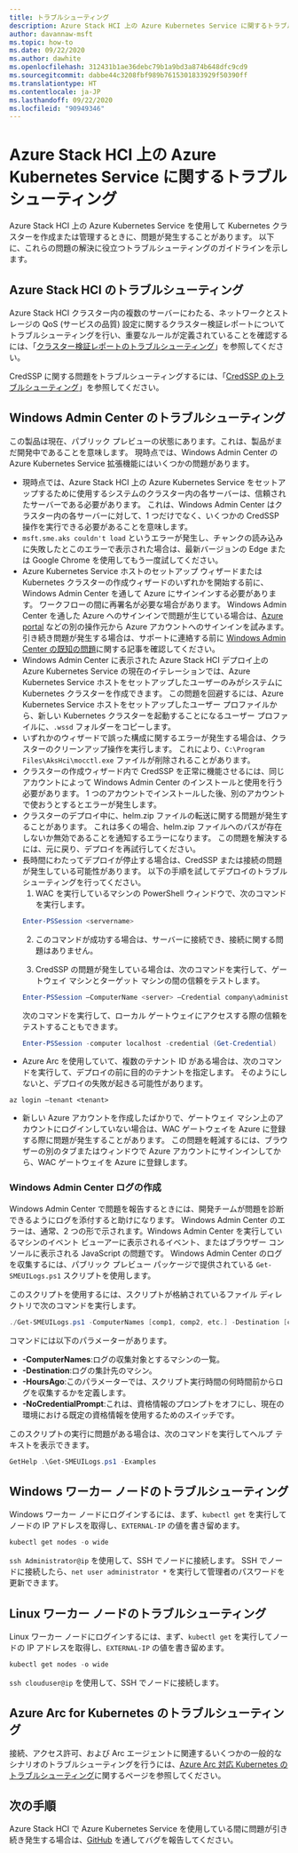 ```yaml
---
title: トラブルシューティング
description: Azure Stack HCI 上の Azure Kubernetes Service に関するトラブルシューティングのためのガイド
author: davannaw-msft
ms.topic: how-to
ms.date: 09/22/2020
ms.author: dawhite
ms.openlocfilehash: 312431b1ae36debc79b1a9bd3a874b648dfc9cd9
ms.sourcegitcommit: dabbe44c3208fbf989b7615301833929f50390ff
ms.translationtype: HT
ms.contentlocale: ja-JP
ms.lasthandoff: 09/22/2020
ms.locfileid: "90949346"
---
```

# <a name="troubleshooting-azure-kubernetes-service-on-azure-stack-hci"></a>Azure Stack HCI 上の Azure Kubernetes Service に関するトラブルシューティング

Azure Stack HCI 上の Azure Kubernetes Service を使用して Kubernetes クラスターを作成または管理するときに、問題が発生することがあります。 以下に、これらの問題の解決に役立つトラブルシューティングのガイドラインを示します。 

## <a name="troubleshooting-azure-stack-hci"></a>Azure Stack HCI のトラブルシューティング
Azure Stack HCI クラスター内の複数のサーバーにわたる、ネットワークとストレージの QoS (サービスの品質) 設定に関するクラスター検証レポートについてトラブルシューティングを行い、重要なルールが定義されていることを確認するには、「[クラスター検証レポートのトラブルシューティング](/azure-stack/hci/manage/validate-qos)」を参照してください。

CredSSP に関する問題をトラブルシューティングするには、「[CredSSP のトラブルシューティング](/azure-stack/hci/manage/troubleshoot-credssp)」を参照してください。

## <a name="troubleshooting-windows-admin-center"></a>Windows Admin Center のトラブルシューティング
この製品は現在、パブリック プレビューの状態にあります。これは、製品がまだ開発中であることを意味します。 現時点では、Windows Admin Center の Azure Kubernetes Service 拡張機能にはいくつかの問題があります。 
* 現時点では、Azure Stack HCI 上の Azure Kubernetes Service をセットアップするために使用するシステムのクラスター内の各サーバーは、信頼されたサーバーである必要があります。 これは、Windows Admin Center はクラスター内の各サーバーに対して、1 つだけでなく、いくつかの CredSSP 操作を実行できる必要があることを意味します。 
* `msft.sme.aks couldn't load` というエラーが発生し、チャンクの読み込みに失敗したとこのエラーで表示された場合は、最新バージョンの Edge または Google Chrome を使用してもう一度試してください。
* Azure Kubernetes Service ホストのセットアップ ウィザードまたは Kubernetes クラスターの作成ウィザードのいずれかを開始する前に、Windows Admin Center を通して Azure にサインインする必要があります。 ワークフローの間に再署名が必要な場合があります。 Windows Admin Center を通した Azure へのサインインで問題が生じている場合は、[Azure portal](https://portal.azure.com/) などの別の操作元から Azure アカウントへのサインインを試みます。 引き続き問題が発生する場合は、サポートに連絡する前に [Windows Admin Center の既知の問題](/windows-server/manage/windows-admin-center/support/known-issues)に関する記事を確認してください。
* Windows Admin Center に表示された Azure Stack HCI デプロイ上の Azure Kubernetes Service の現在のイテレーションでは、Azure Kubernetes Service ホストをセットアップしたユーザーのみがシステムに Kubernetes クラスターを作成できます。 この問題を回避するには、Azure Kubernetes Service ホストをセットアップしたユーザー プロファイルから、新しい Kubernetes クラスターを起動することになるユーザー プロファイルに、`.wssd` フォルダーをコピーします。
* いずれかのウィザードで誤った構成に関するエラーが発生する場合は、クラスターのクリーンアップ操作を実行します。 これにより、`C:\Program Files\AksHci\mocctl.exe` ファイルが削除されることがあります。
* クラスターの作成ウィザード内で CredSSP を正常に機能させるには、同じアカウントによって Windows Admin Center のインストールと使用を行う必要があります。 1 つのアカウントでインストールした後、別のアカウントで使おうとするとエラーが発生します。
* クラスターのデプロイ中に、helm.zip ファイルの転送に関する問題が発生することがあります。 これは多くの場合、helm.zip ファイルへのパスが存在しないか無効であることを通知するエラーになります。 この問題を解決するには、元に戻り、デプロイを再試行してください。
* 長時間にわたってデプロイが停止する場合は、CredSSP または接続の問題が発生している可能性があります。 以下の手順を試してデプロイのトラブルシューティングを行ってください。 
    1.  WAC を実行しているマシンの PowerShell ウィンドウで、次のコマンドを実行します。 
    ```PowerShell
    Enter-PSSession <servername>
    ```
    2.  このコマンドが成功する場合は、サーバーに接続でき、接続に関する問題はありません。
    
    3.  CredSSP の問題が発生している場合は、次のコマンドを実行して、ゲートウェイ マシンとターゲット マシンの間の信頼をテストします。 
    ```PowerShell
    Enter-PSSession –ComputerName <server> –Credential company\administrator –Authentication CredSSP
    ``` 
    次のコマンドを実行して、ローカル ゲートウェイにアクセスする際の信頼をテストすることもできます。 
    ```PowerShell
    Enter-PSSession -computer localhost -credential (Get-Credential)
    ``` 
* Azure Arc を使用していて、複数のテナント ID がある場合は、次のコマンドを実行して、デプロイの前に目的のテナントを指定します。 そのようにしないと、デプロイの失敗が起きる可能性があります。

```Azure CLI
az login –tenant <tenant>
```
* 新しい Azure アカウントを作成したばかりで、ゲートウェイ マシン上のアカウントにログインしていない場合は、WAC ゲートウェイを Azure に登録する際に問題が発生することがあります。 この問題を軽減するには、ブラウザーの別のタブまたはウィンドウで Azure アカウントにサインインしてから、WAC ゲートウェイを Azure に登録します。

### <a name="creating-windows-admin-center-logs"></a>Windows Admin Center ログの作成
Windows Admin Center で問題を報告するときには、開発チームが問題を診断できるようにログを添付すると助けになります。 Windows Admin Center のエラーは、通常、2 つの形で示されます。Windows Admin Center を実行しているマシンのイベント ビューアーに表示されるイベント、またはブラウザー コンソールに表示される JavaScript の問題です。 Windows Admin Center のログを収集するには、パブリック プレビュー パッケージで提供されている `Get-SMEUILogs.ps1` スクリプトを使用します。 
 
このスクリプトを使用するには、スクリプトが格納されているファイル ディレクトリで次のコマンドを実行します。 
 
```PowerShell
./Get-SMEUILogs.ps1 -ComputerNames [comp1, comp2, etc.] -Destination [comp3] -HoursAgo [48] -NoCredentialPrompt
```
 
コマンドには以下のパラメーターがあります。
 
* **-ComputerNames**:ログの収集対象とするマシンの一覧。
* **-Destination**:ログの集計先のマシン。
* **-HoursAgo**:このパラメーターでは、スクリプト実行時間の何時間前からログを収集するかを定義します。
* **-NoCredentialPrompt**:これは、資格情報のプロンプトをオフにし、現在の環境における既定の資格情報を使用するためのスイッチです。
 
このスクリプトの実行に問題がある場合は、次のコマンドを実行してヘルプ テキストを表示できます。 
 
```PowerShell
GetHelp .\Get-SMEUILogs.ps1 -Examples
```

## <a name="troubleshooting-windows-worker-nodes"></a>Windows ワーカー ノードのトラブルシューティング 
Windows ワーカー ノードにログインするには、まず、`kubectl get` を実行してノードの IP アドレスを取得し、`EXTERNAL-IP` の値を書き留めます。

```PowerShell
kubectl get nodes -o wide
``` 
`ssh Administrator@ip` を使用して、SSH でノードに接続します。 SSH でノードに接続したら、`net user administrator *` を実行して管理者のパスワードを更新できます。 

## <a name="troubleshooting-linux-worker-nodes"></a>Linux ワーカー ノードのトラブルシューティング 
Linux ワーカー ノードにログインするには、まず、`kubectl get` を実行してノードの IP アドレスを取得し、`EXTERNAL-IP` の値を書き留めます。

```PowerShell
kubectl get nodes -o wide
``` 
`ssh clouduser@ip` を使用して、SSH でノードに接続します。 

## <a name="troubleshooting-azure-arc-for-kubernetes"></a>Azure Arc for Kubernetes のトラブルシューティング
接続、アクセス許可、および Arc エージェントに関連するいくつかの一般的なシナリオのトラブルシューティングを行うには、[Azure Arc 対応 Kubernetes のトラブルシューティング](/azure/azure-arc/kubernetes/troubleshooting)に関するページを参照してください。

## <a name="next-steps"></a>次の手順
Azure Stack HCI で Azure Kubernetes Service を使用している間に問題が引き続き発生する場合は、[GitHub](https://aka.ms/aks-hci-issues) を通してバグを報告してください。  
